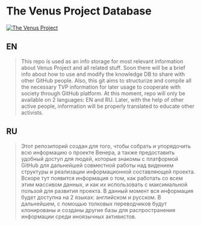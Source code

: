 The Venus Project Database
===============
[![The Venus Project](http://civilisation2.org/wp-content/uploads/2012/03/topTVPlogo.png)](http://thevenusproject.com)

## EN
>This repo is used as an info storage for most relevant information about Venus Project and all related stuff.
Soon there will be a brief info about how to use and modify the knowledge DB to share with other GitHub people.
Also, this git aims to structurize and compile all the necessary TVP information for later usage to cooperate with society through GitHub platform. At this moment, repo will only be available on 2 languages: EN and RU. Later, with the help of other active people, information will be properly translated to educate other activists.

## RU
>Этот репозиторий создан для того, чтобы собрать и упорядочить всю информацию о проекте Венера, а также предоставить удобный доступ для людей, которые знакомы с платформой GitHub для дальнейшей совместной работы над видением структуры и реализации информационной составляющей проекта. Вскоре тут появится информация о том, как работать со всем этим массивом данных, и как их использовать с максимальной пользой для развития проекта. В данный момент вся информация будет доступна на 2 языках: английском и русском. В дальнейшем, с помощью толковых переводчиков будут клонированы и созданы другие базы для распространения информации среди иноязычных активистов.
